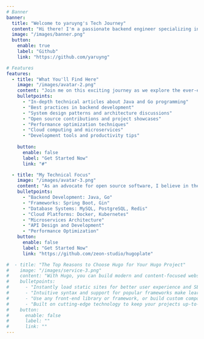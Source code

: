 ```yaml
---
# Banner
banner:
  title: "Welcome to yaruyng's Tech Journey"
  content: "Hi there! I'm a passionate backend engineer specializing in Java and Go development. This blog serves as my digital garden where I share my experiences, insights, and discoveries in the world of software engineering."
  image: "/images/banner.png"
  button:
    enable: true
    label: "Github"
    link: "https://github.com/yaruyng"

# Features
features:
  - title: "What You'll Find Here"
    image: "/images/avatar-2.png"
    content: "Join me on this exciting journey as we explore the ever-evolving landscape of backend development. Whether you're a seasoned developer or just starting out, I hope you'll find valuable insights and practical knowledge here."
    bulletpoints:
      - "In-depth technical articles about Java and Go programming"
      - "Best practices in backend development"
      - "System design patterns and architecture discussions"
      - "Open source contributions and project showcases"
      - "Performance optimization techniques"
      - "Cloud computing and microservices"
      - "Development tools and productivity tips"
      
    button:
      enable: false
      label: "Get Started Now"
      link: "#"

  - title: "My Technical Focus"
    image: "/images/avatar-3.png"
    content: "As an advocate for open source software, I believe in the power of community-driven development and knowledge sharing. You'll find me actively contributing to various open source projects and sharing what I learn along the way."
    bulletpoints:
      - "Backend Development: Java, Go"
      - "Frameworks: Spring Boot, Gin"
      - "Database Systems: MySQL, PostgreSQL, Redis"
      - "Cloud Platforms: Docker, Kubernetes"
      - "Microservices Architecture"
      - "API Design and Development"
      - "Performance Optimization"
    button:
      enable: false
      label: "Get Started Now"
      link: "https://github.com/zeon-studio/hugoplate"

#  - title: "The Top Reasons to Choose Hugo for Your Hugo Project"
#    image: "/images/service-3.png"
#    content: "With Hugo, you can build modern and content-focused websites without sacrificing performance or ease of use."
#    bulletpoints:
#      - "Instantly load static sites for better user experience and SEO."
#      - "Intuitive syntax and support for popular frameworks make learning and using Hugo a breeze."
#      - "Use any front-end library or framework, or build custom components, for any project size."
#      - "Built on cutting-edge technology to keep your projects up-to-date with the latest web standards."
#    button:
#      enable: false
#      label: ""
#      link: ""
---
```

